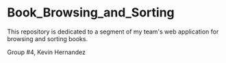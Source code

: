 # Book_Browsing_and_Sorting

This repository is dedicated to a segment of my team's web application for browsing and sorting books.

Group #4, Kevin Hernandez
